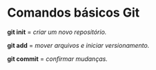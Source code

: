 # Comandos básicos Git

**git init** = _criar um novo repositório._

**git add** = _mover arquivos e iniciar versionamento._

**git commit** = _confirmar mudanças._


